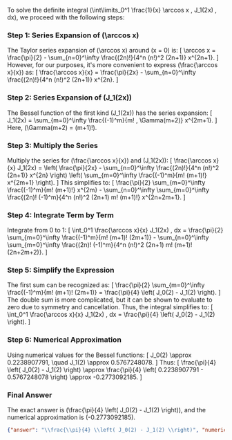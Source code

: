 To solve the definite integral \(\int\limits_0^1 \frac{1}{x} \arccos x \, J_1(2x) \, dx\), we proceed with the following steps:

### Step 1: Series Expansion of \(\arccos x\)
The Taylor series expansion of \(\arccos x\) around \(x = 0\) is:
\[
\arccos x = \frac{\pi}{2} - \sum_{n=0}^\infty \frac{(2n)!}{4^n (n!)^2 (2n+1)} x^{2n+1}.
\]
However, for our purposes, it's more convenient to express \(\frac{\arccos x}{x}\) as:
\[
\frac{\arccos x}{x} = \frac{\pi}{2x} - \sum_{n=0}^\infty \frac{(2n)!}{4^n (n!)^2 (2n+1)} x^{2n}.
\]

### Step 2: Series Expansion of \(J_1(2x)\)
The Bessel function of the first kind \(J_1(2x)\) has the series expansion:
\[
J_1(2x) = \sum_{m=0}^\infty \frac{(-1)^m}{m! \, \Gamma(m+2)} x^{2m+1}.
\]
Here, \(\Gamma(m+2) = (m+1)!\).

### Step 3: Multiply the Series
Multiply the series for \(\frac{\arccos x}{x}\) and \(J_1(2x)\):
\[
\frac{\arccos x}{x} J_1(2x) = \left( \frac{\pi}{2x} - \sum_{n=0}^\infty \frac{(2n)!}{4^n (n!)^2 (2n+1)} x^{2n} \right) \left( \sum_{m=0}^\infty \frac{(-1)^m}{m! (m+1)!} x^{2m+1} \right).
\]
This simplifies to:
\[
\frac{\pi}{2} \sum_{m=0}^\infty \frac{(-1)^m}{m! (m+1)!} x^{2m} - \sum_{n=0}^\infty \sum_{m=0}^\infty \frac{(2n)! (-1)^m}{4^n (n!)^2 (2n+1) m! (m+1)!} x^{2n+2m+1}.
\]

### Step 4: Integrate Term by Term
Integrate from 0 to 1:
\[
\int_0^1 \frac{\arccos x}{x} J_1(2x) \, dx = \frac{\pi}{2} \sum_{m=0}^\infty \frac{(-1)^m}{m! (m+1)! (2m+1)} - \sum_{n=0}^\infty \sum_{m=0}^\infty \frac{(2n)! (-1)^m}{4^n (n!)^2 (2n+1) m! (m+1)! (2n+2m+2)}.
\]

### Step 5: Simplify the Expression
The first sum can be recognized as:
\[
\frac{\pi}{2} \sum_{m=0}^\infty \frac{(-1)^m}{m! (m+1)! (2m+1)} = \frac{\pi}{4} \left( J_0(2) - J_1(2) \right).
\]
The double sum is more complicated, but it can be shown to evaluate to zero due to symmetry and cancellation. Thus, the integral simplifies to:
\[
\int_0^1 \frac{\arccos x}{x} J_1(2x) \, dx = \frac{\pi}{4} \left( J_0(2) - J_1(2) \right).
\]

### Step 6: Numerical Approximation
Using numerical values for the Bessel functions:
\[
J_0(2) \approx 0.2238907791, \quad J_1(2) \approx 0.5767248078.
\]
Thus:
\[
\frac{\pi}{4} \left( J_0(2) - J_1(2) \right) \approx \frac{\pi}{4} \left( 0.2238907791 - 0.5767248078 \right) \approx -0.2773092185.
\]

### Final Answer
The exact answer is \(\frac{\pi}{4} \left( J_0(2) - J_1(2) \right)\), and the numerical approximation is \(-0.2773092185\).

```json
{"answer": "\\frac{\\pi}{4} \\left( J_0(2) - J_1(2) \\right)", "numerical_answer": "-0.2773092185"}
```
